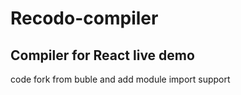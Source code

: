# Recodo-compiler

## Compiler for React live demo

code fork from buble and add module import support

